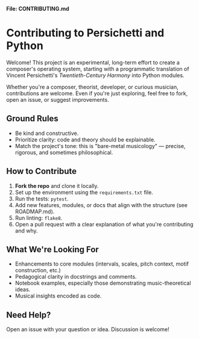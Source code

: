 **File: CONTRIBUTING.md**

# Contributing to Persichetti and Python

Welcome! This project is an experimental, long-term effort to create a composer's operating system, starting with a programmatic translation of Vincent Persichetti's *Twentieth-Century Harmony* into Python modules.

Whether you're a composer, theorist, developer, or curious musician, contributions are welcome. Even if you're just exploring, feel free to fork, open an issue, or suggest improvements.

## Ground Rules
- Be kind and constructive.
- Prioritize clarity: code and theory should be explainable.
- Match the project's tone: this is "bare-metal musicology" — precise, rigorous, and sometimes philosophical.

## How to Contribute
1. **Fork the repo** and clone it locally.
2. Set up the environment using the `requirements.txt` file.
3. Run the tests: `pytest`.
4. Add new features, modules, or docs that align with the structure (see ROADMAP.md).
5. Run linting: `flake8`.
6. Open a pull request with a clear explanation of what you're contributing and why.

## What We're Looking For
- Enhancements to core modules (intervals, scales, pitch context, motif construction, etc.)
- Pedagogical clarity in docstrings and comments.
- Notebook examples, especially those demonstrating music-theoretical ideas.
- Musical insights encoded as code.

## Need Help?
Open an issue with your question or idea. Discussion is welcome!
